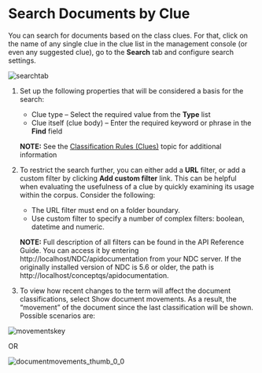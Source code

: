 # Search Documents by Clue

You can search for documents based on the class clues. For that, click on the name of any single
clue in the clue list in the management console (or even any suggested clue), go to the **Search**
tab and configure search settings.

![searchtab](/img/product_docs/dataclassification/5.6.2/taxonomies/searchtab.webp)

1. Set up the following properties that will be considered a basis for the search:

    - Clue type – Select the required value from the **Type** list
    - Clue itself (clue body) – Enter the required keyword or phrase in the **Find** field

    **NOTE:** See the
    [Classification Rules (Clues)](/docs/dataclassification/5.6.2/taxonomies/clues.md)
    topic for additional information

2. To restrict the search further, you can either add a **URL** filter, or add a custom filter by
   clicking **Add custom filter** link. This can be helpful when evaluating the usefulness of a clue
   by quickly examining its usage within the corpus. Consider the following:

    - The URL filter must end on a folder boundary.
    - Use custom filter to specify a number of complex filters: boolean, datetime and numeric.

    **NOTE:** Full description of all filters can be found in the API Reference Guide. You can
    access it by entering http://localhost/NDC/apidocumentation from your NDC server. If the
    originally installed version of NDC is 5.6 or older, the path is
    http://localhost/conceptqs/apidocumentation.

3. To view how recent changes to the term will affect the document classifications, select Show
   document movements. As a result, the “movement” of the document since the last classification
   will be shown. Possible scenarios are:

![movementskey](/img/product_docs/dataclassification/5.6.2/taxonomies/movementskey.webp)

OR

![documentmovements_thumb_0_0](/img/product_docs/dataclassification/5.6.2/taxonomies/documentmovements_thumb_0_0.webp)
